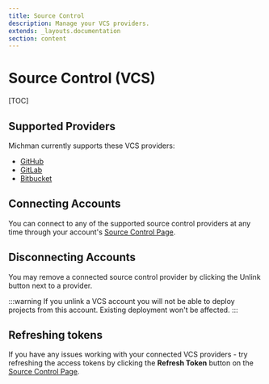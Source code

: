 ```yaml
---
title: Source Control
description: Manage your VCS providers.
extends: _layouts.documentation
section: content
---
```


# Source Control (VCS)

[TOC]



## Supported Providers

Michman currently supports these VCS providers:
- [GitHub](https://github.com)
- [GitLab](https://gitlab.com)
- [Bitbucket](https://bitbucket.com)



## Connecting Accounts

You can connect to any of the supported source control providers at any time through your account's [Source Control Page][vsc].



## Disconnecting Accounts

You may remove a connected source control provider by clicking the Unlink button next to a provider.

:::warning
If you unlink a VCS account you will not be able to deploy projects from this account. Existing deployment won't be affected.
:::



## Refreshing tokens

If you have any issues working with your connected VCS providers -
try refreshing the access tokens by clicking the **Refresh Token** button on the [Source Control Page][vsc]. 



[vsc]: https://michman.dev/account/vcs "Michman VCS Management Page"
